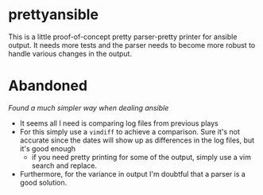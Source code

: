 # prettyansible

This is a little proof-of-concept pretty parser-pretty printer for
ansible output. It needs more tests and the parser needs to become more
robust to handle various changes in the output.

# Abandoned

*Found a much simpler way when dealing ansible*

* It seems all I need is comparing log files from previous plays
* For this simply use a `vimdiff` to achieve a comparison. Sure it's not
  accurate since the dates will show up as differences in the log files,
  but it's good enough
    * if you need pretty printing for some of the output, simply use a
      vim search and replace.
* Furthermore, for the variance in output I'm doubtful that a parser is
  a good solution.


